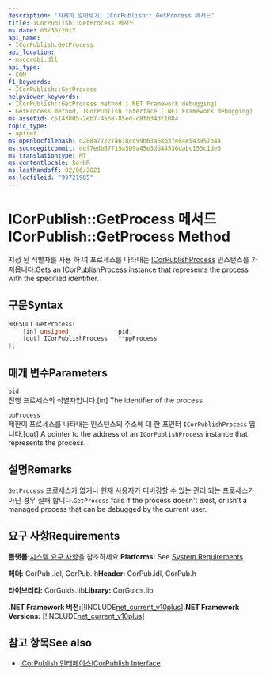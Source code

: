 ```yaml
---
description: '자세히 알아보기: ICorPublish:: GetProcess 메서드'
title: ICorPublish::GetProcess 메서드
ms.date: 03/30/2017
api_name:
- ICorPublish.GetProcess
api_location:
- mscordbi.dll
api_type:
- COM
f1_keywords:
- ICorPublish::GetProcess
helpviewer_keywords:
- ICorPublish::GetProcess method [.NET Framework debugging]
- GetProcess method, ICorPublish interface [.NET Framework debugging]
ms.assetid: c5143805-2eb7-45b8-85ed-c8fb34df1084
topic_type:
- apiref
ms.openlocfilehash: d288a772274618cc99b63a68b37e84e543957b44
ms.sourcegitcommit: ddf7edb67715a5b9a45e3dd44536dabc153c1de0
ms.translationtype: MT
ms.contentlocale: ko-KR
ms.lasthandoff: 02/06/2021
ms.locfileid: "99721985"
---
```

# <a name="icorpublishgetprocess-method"></a><span data-ttu-id="c3470-103">ICorPublish::GetProcess 메서드</span><span class="sxs-lookup"><span data-stu-id="c3470-103">ICorPublish::GetProcess Method</span></span>

<span data-ttu-id="c3470-104">지정 된 식별자를 사용 하 여 프로세스를 나타내는 [ICorPublishProcess](icorpublishprocess-interface.md) 인스턴스를 가져옵니다.</span><span class="sxs-lookup"><span data-stu-id="c3470-104">Gets an [ICorPublishProcess](icorpublishprocess-interface.md) instance that represents the process with the specified identifier.</span></span>  
  
## <a name="syntax"></a><span data-ttu-id="c3470-105">구문</span><span class="sxs-lookup"><span data-stu-id="c3470-105">Syntax</span></span>  
  
```cpp  
HRESULT GetProcess(  
    [in] unsigned              pid,
    [out] ICorPublishProcess   **ppProcess  
);  
```  
  
## <a name="parameters"></a><span data-ttu-id="c3470-106">매개 변수</span><span class="sxs-lookup"><span data-stu-id="c3470-106">Parameters</span></span>  

 `pid`  
 <span data-ttu-id="c3470-107">진행 프로세스의 식별자입니다.</span><span class="sxs-lookup"><span data-stu-id="c3470-107">[in] The identifier of the process.</span></span>  
  
 `ppProcess`  
 <span data-ttu-id="c3470-108">제한이 프로세스를 나타내는 인스턴스의 주소에 대 한 포인터 `ICorPublishProcess` 입니다.</span><span class="sxs-lookup"><span data-stu-id="c3470-108">[out] A pointer to the address of an `ICorPublishProcess` instance that represents the process.</span></span>  
  
## <a name="remarks"></a><span data-ttu-id="c3470-109">설명</span><span class="sxs-lookup"><span data-stu-id="c3470-109">Remarks</span></span>  

 <span data-ttu-id="c3470-110">`GetProcess` 프로세스가 없거나 현재 사용자가 디버깅할 수 있는 관리 되는 프로세스가 아닌 경우 실패 합니다.</span><span class="sxs-lookup"><span data-stu-id="c3470-110">`GetProcess` fails if the process doesn't exist, or isn't a managed process that can be debugged by the current user.</span></span>  
  
## <a name="requirements"></a><span data-ttu-id="c3470-111">요구 사항</span><span class="sxs-lookup"><span data-stu-id="c3470-111">Requirements</span></span>  

 <span data-ttu-id="c3470-112">**플랫폼:**[시스템 요구 사항](../../get-started/system-requirements.md)을 참조하세요.</span><span class="sxs-lookup"><span data-stu-id="c3470-112">**Platforms:** See [System Requirements](../../get-started/system-requirements.md).</span></span>  
  
 <span data-ttu-id="c3470-113">**헤더:** CorPub .idl, CorPub. h</span><span class="sxs-lookup"><span data-stu-id="c3470-113">**Header:** CorPub.idl, CorPub.h</span></span>  
  
 <span data-ttu-id="c3470-114">**라이브러리:** CorGuids.lib</span><span class="sxs-lookup"><span data-stu-id="c3470-114">**Library:** CorGuids.lib</span></span>  
  
 <span data-ttu-id="c3470-115">**.NET Framework 버전:**[!INCLUDE[net_current_v10plus](../../../../includes/net-current-v10plus-md.md)]</span><span class="sxs-lookup"><span data-stu-id="c3470-115">**.NET Framework Versions:** [!INCLUDE[net_current_v10plus](../../../../includes/net-current-v10plus-md.md)]</span></span>  
  
## <a name="see-also"></a><span data-ttu-id="c3470-116">참고 항목</span><span class="sxs-lookup"><span data-stu-id="c3470-116">See also</span></span>

- [<span data-ttu-id="c3470-117">ICorPublish 인터페이스</span><span class="sxs-lookup"><span data-stu-id="c3470-117">ICorPublish Interface</span></span>](icorpublish-interface.md)
